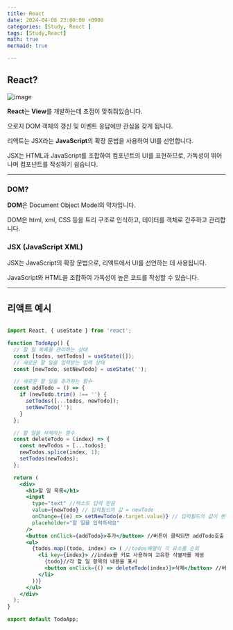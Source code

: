 ```yaml
---
title: React
date: 2024-04-08 23:00:00 +0900
categories: [Study, React ]
tags: [Study,React]
math: true
mermaid: true

---
```


## **React?**

![image](https://github.com/ararp1006/Algorithm/assets/130068083/a78c7ac8-542a-4f25-a8ee-69df94279a7d)



**React**는 **View**를 개발하는데 초점이 맞춰줘있습니다.
 
오로지 DOM 객체의 갱신 및 이벤트 응답에만 관심을 갖게 됩니다.

리액트는 JSX라는 **JavaScript**의 확장 문법을 사용하여 UI를 선언합니다.

JSX는 HTML과 JavaScript를 조합하여 컴포넌트의 UI를 표현하므로, 가독성이 뛰어나며 컴포넌트를 작성하기 쉽습니다.

<HR>

 
### **DOM?**

**DOM**은 Document Object Model의 약자입니다.

DOM은 html, xml, CSS 등을 트리 구조로 인식하고, 데이터를 객체로 간주하고 관리합니다.

### **JSX (JavaScript XML)**

JSX는 JavaScript의 확장 문법으로, 리액트에서 UI를 선언하는 데 사용됩니다.

JavaScript와 HTML을 조합하여 가독성이 높은 코드를 작성할 수 있습니다.



<HR>

## **리액트 예시**

```jsx

import React, { useState } from 'react';

function TodoApp() {
  // 할 일 목록을 관리하는 상태
  const [todos, setTodos] = useState([]);
  // 새로운 할 일을 입력받는 입력 상태
  const [newTodo, setNewTodo] = useState('');

  // 새로운 할 일을 추가하는 함수
  const addTodo = () => {
    if (newTodo.trim() !== '') {
      setTodos([...todos, newTodo]);
      setNewTodo('');
    }
  };

  // 할 일을 삭제하는 함수
  const deleteTodo = (index) => {
    const newTodos = [...todos];
    newTodos.splice(index, 1);
    setTodos(newTodos);
  };

  return (
    <div>
      <h1>할 일 목록</h1>
      <input
        type="text" //텍스트 입력 받음
        value={newTodo} // 입력필드의 값 = newTodo
        onChange={(e) => setNewTodo(e.target.value)} // 입력필드의 값이 변경될때마다 setNewTodo호출해서 newTodo상태 업데이트
        placeholder="할 일을 입력하세요"
      />
      <button onClick={addTodo}>추가</button> //버튼이 클릭되면 addTodo호출
      <ul>
        {todos.map((todo, index) => ( //todos배열의 각 요소를 순회
          <li key={index}> //index를 키로 사용하여 고유한 식별자를 제공
            {todo}//각 할 일 항목의 내용을 표시
            <button onClick={() => deleteTodo(index)}>삭제</button> //버튼이 클릭되면 delteTodo함수 호출
          </li>
        ))}
      </ul>
    </div>
  );
}

export default TodoApp;


```